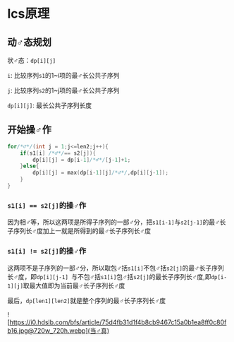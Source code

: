 # lcs原理

## 动♂态规划

状♂态：`dp[i][j]`

`i`: 比较序列`s1`的1~i项的最♂长公共子序列

`j`: 比较序列`s2`的1~j项的最♂长公共子序列

`dp[i][j]`: 最长公共子序列长度

## 开始操♂作

```c
for/*♂*/(int j = 1;j<=len2;j++){
    if(s1[i] /*♂*/== s2[j]){
        dp[i][j] = dp[i-1]/*♂*/[j-1]+1;
    }else{
        dp[i][j] = max(dp[i-1][j]/*♂*/,dp[i][j-1]);
    }
}
```

### `s1[i] == s2[j]`的操♂作

因为相♂等，所以这两项是所得子序列的一部♂分，把`s1[i-1]`与`s2[j-1]`的最♂长子序列长♂度加上一就是所得到的最♂长子序列长♂度

### `s1[i] != s2[j]`的操♂作

这两项不是子序列的一部♂分，所以取包♂括`s1[i]`不包♂括`s2[j]`的最♂长子序列长♂度，即`dp[i][j-1] `与不包♂括`s1[i]`包♂括`s2[j]`的最长子序列长♂度,即`dp[i-1][j]`取最大值即为当前最♂长子序列长♂度

最后，`dp[len1][len2]`就是整个序列的最♂长子序列长♂度

![https://i0.hdslb.com/bfs/article/75d4fb31d1f4b8cb9467c15a0b1ea8ff0c80fb16.jpg@720w_720h.webp](当♂真)